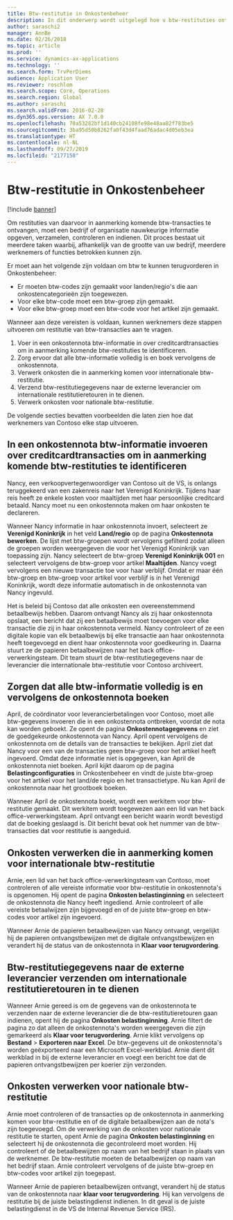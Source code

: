 ```yaml
---
title: Btw-restitutie in Onkostenbeheer
description: In dit onderwerp wordt uitgelegd hoe u btw-restituties ontvangt op in aanmerking komende transacties.
author: saraschi2
manager: AnnBe
ms.date: 02/26/2018
ms.topic: article
ms.prod: ''
ms.service: dynamics-ax-applications
ms.technology: ''
ms.search.form: TrvPerDiems
audience: Application User
ms.reviewer: roschlom
ms.search.scope: Core, Operations
ms.search.region: Global
ms.author: saraschi
ms.search.validFrom: 2016-02-28
ms.dyn365.ops.version: AX 7.0.0
ms.openlocfilehash: 70a53282bf1d140cb24108fe98e48aa82f783be5
ms.sourcegitcommit: 3ba95d50b8262fa0f43d4faad76adac4d05eb3ea
ms.translationtype: HT
ms.contentlocale: nl-NL
ms.lasthandoff: 09/27/2019
ms.locfileid: "2177158"
---
```

# <a name="vat-recovery-in-expense-management"></a>Btw-restitutie in Onkostenbeheer

[!include [banner](../includes/banner.md)]

Om restituties van daarvoor in aanmerking komende btw-transacties te ontvangen, moet een bedrijf of organisatie nauwkeurige informatie opgeven, verzamelen, controleren en indienen. Dit proces bestaat uit meerdere taken waarbij, afhankelijk van de grootte van uw bedrijf, meerdere werknemers of functies betrokken kunnen zijn.

Er moet aan het volgende zijn voldaan om btw te kunnen terugvorderen in Onkostenbeheer:

- Er moeten btw-codes zijn gemaakt voor landen/regio's die aan onkostencategorieën zijn toegewezen.
- Voor elke btw-code moet een btw-groep zijn gemaakt.
- Voor elke btw-groep moet een btw-code voor het artikel zijn gemaakt.

Wanneer aan deze vereisten is voldaan, kunnen werknemers deze stappen uitvoeren om restitutie van btw-transacties aan te vragen.

1. Voer in een onkostennota btw-informatie in over creditcardtransacties om in aanmerking komende btw-restituties te identificeren.
2. Zorg ervoor dat alle btw-informatie volledig is en boek vervolgens de onkostennota.
3. Verwerk onkosten die in aanmerking komen voor internationale btw-restitutie.
4. Verzend btw-restitutiegegevens naar de externe leverancier om internationale restitutieretouren in te dienen.
5. Verwerk onkosten voor nationale btw-restitutie.

De volgende secties bevatten voorbeelden die laten zien hoe dat werknemers van Contoso elke stap uitvoeren.

## <a name="on-an-expense-report-enter-tax-information-about-credit-card-transactions-to-identify-eligible-vat-refunds"></a>In een onkostennota btw-informatie invoeren over creditcardtransacties om in aanmerking komende btw-restituties te identificeren

Nancy, een verkoopvertegenwoordiger van Contoso uit de VS, is onlangs teruggekeerd van een zakenreis naar het Verenigd Koninkrijk. Tijdens haar reis heeft ze enkele kosten voor maaltijden met haar persoonlijke creditcard betaald. Nancy moet nu een onkostennota maken om haar onkosten te declareren.

Wanneer Nancy informatie in haar onkostennota invoert, selecteert ze **Verenigd Koninkrijk** in het veld **Land/regio** op de pagina **Onkostennota bewerken**. De lijst met btw-groepen wordt vervolgens gefilterd zodat alleen de groepen worden weergegeven die voor het Verenigd Koninkrijk van toepassing zijn. Nancy selecteert de btw-groep **Verenigd Koninkrijk 001** en selecteert vervolgens de btw-groep voor artikel **Maaltijden**. Nancy voegt vervolgens een nieuwe transactie toe voor haar verblijf. Omdat er maar één btw-groep en btw-groep voor artikel voor verblijf is in het Verenigd Koninkrijk, wordt deze informatie automatisch in de onkostennota van Nancy ingevuld.

Het is beleid bij Contoso dat alle onkosten een overeenstemmend betaalbewijs hebben. Daarom ontvangt Nancy als zij haar onkostennota opslaat, een bericht dat zij een betaalbewijs moet toevoegen voor elke transactie die zij in haar onkostennota vermeld. Nancy controleert of ze een digitale kopie van elk betaalbewijs bij elke transactie aan haar onkostennota heeft toegevoegd en dient haar onkostennota voor goedkeuring in. Daarna stuurt ze de papieren betaalbewijzen naar het back office-verwerkingsteam. Dit team stuurt de btw-restitutiegegevens naar de leverancier die internationale btw-restitutie voor Contoso archiveert.

## <a name="make-sure-that-all-tax-information-is-complete-and-then-post-the-expense-report"></a>Zorgen dat alle btw-informatie volledig is en vervolgens de onkostennota boeken

April, de coördinator voor leverancierbetalingen voor Contoso, moet alle btw-gegevens invoeren die in een onkostennota ontbreken, voordat de nota kan worden geboekt. Ze opent de pagina **Onkostennotagegevens** en ziet de goedgekeurde onkostennota van Nancy. April opent vervolgens de onkostennota om de details van de transacties te bekijken. April ziet dat Nancy voor een van de transacties geen btw-groep voor het artikel heeft ingevoerd. Omdat deze informatie niet is opgegeven, kan April de onkostennota niet boeken. April kijkt daarom op de pagina **Belastingconfiguraties** in Onkostenbeheer en vindt de juiste btw-groep voor het artikel voor het land/de regio en het transactietype. Nu kan April de onkostennota naar het grootboek boeken.

Wanneer April de onkostennota boekt, wordt een werkitem voor btw-restitutie gemaakt. Dit werkitem wordt toegewezen aan een lid van het back office-verwerkingsteam. April ontvangt een bericht waarin wordt bevestigd dat de boeking geslaagd is. Dit bericht bevat ook het nummer van de btw-transacties dat voor restitutie is aangeduid.

## <a name="process-expenses-that-are-eligible-for-international-vat-recovery"></a>Onkosten verwerken die in aanmerking komen voor internationale btw-restitutie

Arnie, een lid van het back office-verwerkingsteam van Contoso, moet controleren of alle vereiste informatie voor btw-restitutie in onkostennota's is opgenomen. Hij opent de pagina **Onkosten belastinginning** en selecteert de onkostennota die Nancy heeft ingediend. Arnie controleert of alle vereiste betaalwijzen zijn bijgevoegd en of de juiste btw-groep en btw-codes voor artikel zijn ingevoerd.

Wanneer Arnie de papieren betaalbewijzen van Nancy ontvangt, vergelijkt hij de papieren ontvangstbewijzen met de digitale ontvangstbewijzen en verandert hij de status van de onkostennota in **Klaar voor terugvordering**.

## <a name="send-vat-recovery-data-to-the-third-party-vendor-to-file-international-recovery-returns"></a>Btw-restitutiegegevens naar de externe leverancier verzenden om internationale restitutieretouren in te dienen

Wanneer Arnie gereed is om de gegevens van de onkostennota te verzenden naar de externe leverancier die de btw-restitutieretouren gaan indienen, opent hij de pagina **Onkosten belastinginning**. Arnie filtert de pagina zo dat alleen de onkostennota's worden weergegeven die zijn gemarkeerd als **Klaar voor terugvordering**. Arnie klikt vervolgens op **Bestand** &gt; **Exporteren naar Excel**. De btw-gegevens uit de onkostennota's worden geëxporteerd naar een Microsoft Excel-werkblad. Arnie dient dit werkblad in bij de externe leverancier en voegt een bericht toe dat de papieren ontvangstbewijzen per koerier zijn verzonden.

## <a name="process-expenses-for-domestic-vat-recovery"></a>Onkosten verwerken voor nationale btw-restitutie

Arnie moet controleren of de transacties op de onkostennota in aanmerking komen voor btw-restitutie en of de digitale betaalbewijzen aan de nota's zijn toegevoegd. Om de verwerking van de onkosten voor nationale restitutie te starten, opent Arnie de pagina **Onkosten belastinginning** en selecteert hij de onkostennota die gecontroleerd moet worden. Hij controleert of de betaalbewijzen op naam van het bedrijf staan in plaats van de werknemer. De btw-restitutie moeten de betaalbewijzen op naam van het bedrijf staan. Arnie controleert vervolgens of de juiste btw-groep en btw-codes voor artikel zijn toegepast.

Wanneer Arnie de papieren betaalbewijzen ontvangt, verandert hij de status van de onkostennota naar **klaar voor terugvordering**. Hij kan vervolgens de restitutie bij de juiste belastingdienst indienen. In dit geval is de juiste belastingdienst in de VS de Internal Revenue Service (IRS).
